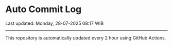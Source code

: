 # Auto Commit Log

Last updated: Monday, 28-07-2025 08:17 WIB

---

This repository is automatically updated every 2 hour using GitHub Actions.
